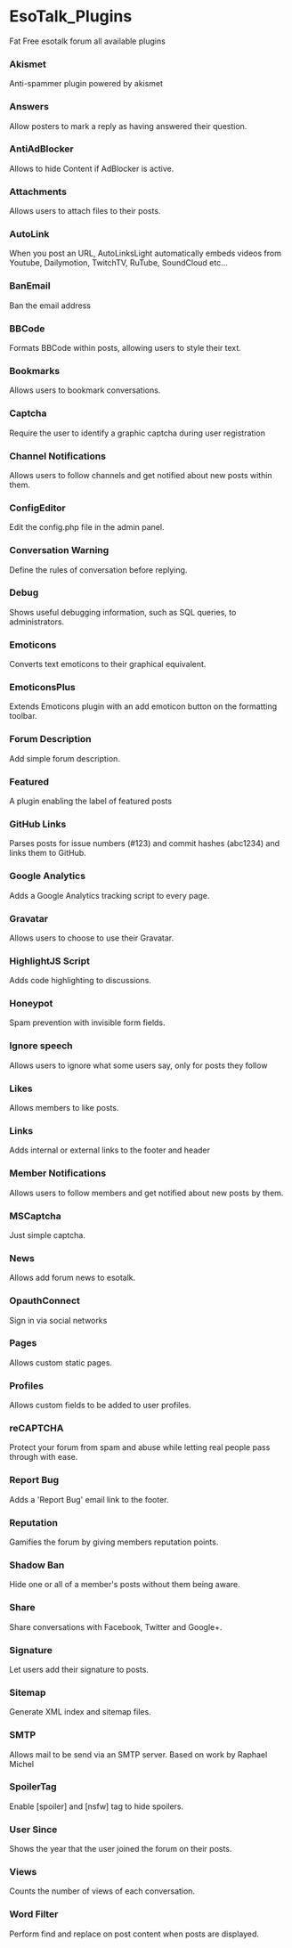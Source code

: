 # EsoTalk_Plugins
Fat Free esotalk forum all available plugins

### Akismet 
Anti-spammer plugin powered by akismet
### Answers 
Allow posters to mark a reply as having answered their question.
### AntiAdBlocker 
Allows to hide Content if AdBlocker is active.
### Attachments 
Allows users to attach files to their posts.
### AutoLink 
When you post an URL, AutoLinksLight automatically embeds videos from Youtube, Dailymotion, TwitchTV, RuTube, SoundCloud etc...
### BanEmail 
Ban the email address
### BBCode 
Formats BBCode within posts, allowing users to style their text.
### Bookmarks 
Allows users to bookmark conversations.
### Captcha 
Require the user to identify a graphic captcha during user registration
### Channel Notifications 
Allows users to follow channels and get notified about new posts within them.
### ConfigEditor 
Edit the config.php file in the admin panel.
### Conversation Warning 
Define the rules of conversation before replying.
### Debug 
Shows useful debugging information, such as SQL queries, to administrators.
### Emoticons 
Converts text emoticons to their graphical equivalent.
### EmoticonsPlus 
Extends Emoticons plugin with an add emoticon button on the formatting toolbar.
### Forum Description 
Add simple forum description.
### Featured 
A plugin enabling the label of featured posts
### GitHub Links 
Parses posts for issue numbers (#123) and commit hashes (abc1234) and links them to GitHub.
### Google Analytics 
Adds a Google Analytics tracking script to every page.
### Gravatar 
Allows users to choose to use their Gravatar.
### HighlightJS Script 
Adds code highlighting to discussions.
### Honeypot  
Spam prevention with invisible form fields.
### Ignore speech 
Allows users to ignore what some users say, only for posts they follow
### Likes 
Allows members to like posts.
### Links 
Adds internal or external links to the footer and header
### Member Notifications 
Allows users to follow members and get notified about new posts by them.
### MSCaptcha 
Just simple captcha.
### News 
Allows add forum news to esotalk.
### OpauthConnect 
Sign in via social networks
### Pages 
Allows custom static pages.
### Profiles 
Allows custom fields to be added to user profiles.
### reCAPTCHA 
Protect your forum from spam and abuse while letting real people pass through with ease.
### Report Bug 
Adds a 'Report Bug' email link to the footer.
### Reputation 
Gamifies the forum by giving members reputation points.
### Shadow Ban 
Hide one or all of a member's posts without them being aware.
### Share 
Share conversations with Facebook, Twitter and Google+.
### Signature 
Let users add their signature to posts.
### Sitemap 
Generate XML index and sitemap files.
### SMTP 
Allows mail to be send via an SMTP server. Based on work by Raphael Michel
### SpoilerTag 
Enable [spoiler] and [nsfw] tag to hide spoilers.
### User Since 
Shows the year that the user joined the forum on their posts.
### Views 
Counts the number of views of each conversation.
### Word Filter 
Perform find and replace on post content when posts are displayed.
